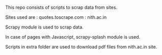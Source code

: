 This repo consists of scripts to scrap data from sites.

Sites used are : quotes.toscrape.com
               : nith.ac.in

Scrapy module is used to scrap data.

In case of pages with Javascript, scrapy-splash module is used.

Scripts in extra folder are used to download pdf files from nith.ac.in site.
